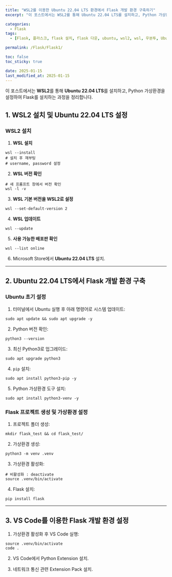 ```yaml
---
title: "WSL2를 이용한 Ubuntu 22.04 LTS 환경에서 Flask 개발 환경 구축하기"
excerpt: "이 포스트에서는 WSL2를 통해 Ubuntu 22.04 LTS를 설치하고, Python 가상환경을 설정하여 Flask를 설치하는 과정을 정리합니다. "

categories:
  - Flask
tags:
  - [Flask, 플라스크, flask 설치, flask 다운, ubuntu, wsl2, wsl, 우분투, Ubuntu 22.04 ]

permalink: /Flask/Flask1/

toc: false
toc_sticky: true

date: 2025-01-15
last_modified_at: 2025-01-15
---
```


이 포스트에서는 **WSL2**를 통해 **Ubuntu 22.04 LTS**를 설치하고, Python 가상환경을 설정하여 Flask를 설치하는 과정을 정리합니다.

## 1. WSL2 설치 및 Ubuntu 22.04 LTS 설정

### WSL2 설치
1. **WSL 설치**
```
wsl --install
# 설치 후 재부팅
# username, password 설정
```
2. **WSL 버전 확인**
```
# 새 프롬프트 창에서 버전 확인
wsl -l -v
```
3. **WSL 기본 버전을 WSL2로 설정**
```
wsl --set-default-version 2
```
4. **WSL 업데이트**
```
wsl --update
```
5. **사용 가능한 배포판 확인**
```
wsl --list online
```
6. Microsoft Store에서 **Ubuntu 22.04 LTS** 설치.

---

## 2. Ubuntu 22.04 LTS에서 Flask 개발 환경 구축

###    Ubuntu 초기 설정
1. 터미널에서 Ubuntu 실행 후 아래 명령어로 시스템 업데이트:
```
sudo apt update && sudo apt upgrade -y
```
2. Python 버전 확인:
```
python3 --version
```
3. 최신 Python3로 업그레이드:
```
sudo apt upgrade python3
```
4. `pip` 설치:
```
sudo apt install python3-pip -y
```
5. Python 가상환경 도구 설치:
```
sudo apt install python3-venv -y
```
### Flask 프로젝트 생성 및 가상환경 설정

1. 프로젝트 폴더 생성:
```
mkdir flask_test && cd flask_test/
```
2. 가상환경 생성:
```
python3 -m venv .venv
```
3. 가상환경 활성화:
```
# 비활성화 : deactivate
source .venv/bin/activate
```
4. Flask 설치:
```
pip install flask
```
---

## 3. VS Code를 이용한 Flask 개발 환경 설정

1. 가상환경 활성화 후 VS Code 실행:
 ```
 source .venv/bin/activate
 code .
 ```
2. VS Code에서 Python Extension 설치.

3. 네트워크 통신 관련 Extension Pack 설치.
